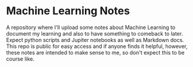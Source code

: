 # Machine Learning Notes
A repository where I'll upload some notes about Machine Learning to document my learning and also to have something to comeback to later. Expect python scripts and Jupiter notebooks as well as Markdown docs. This repo is public for easy access and if anyone finds it helpful, however, these notes are intended to make sense to me, so don't expect this to be course like.


